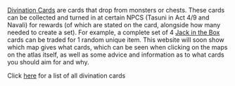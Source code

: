 [Divination Cards](<https://pathofexile.gamepedia.com/Divination_card>) are cards that drop from monsters or chests. 
These cards can be collected and turned in at certain NPCS (Tasuni in Act 4/9 and Navali) for rewards (of which are stated on the card, alongside how many needed to create a set). 
For example, a complete set of 4 [Jack in the Box ](<https://pathofexile.gamepedia.com/Jack_in_the_Box>) cards can be traded for 1 random unique item. 
This website will soon show which map gives what cards, which can be seen when clicking on the maps on the atlas itself, as well as some advice and information as to what cards you should aim for and why. <br>

 Click [here](<https://pathofexile.gamepedia.com/List_of_divination_cards>) for a list of all divination cards